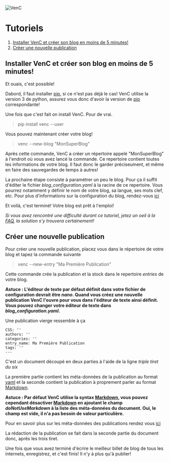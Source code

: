 ![VenC](/denissalem/VenC/raw/master/doc/logo.png "VenC")

# Tutoriels

1. [Installer VenC et créer son blog en moins de 5 minutes!](#installer-venc-et-cr%C3%A9er-son-blog-en-moins-de-5-minutes)
2. [Créer une nouvelle publication](#créer-une-nouvelle-publication)

## Installer VenC et créer son blog en moins de 5 minutes!

Et ouais, c'est possible!

Dabord, il faut installer [pip](https://pypi.python.org/pypi/pip), si ce n'est pas déjà le cas! VenC utilise la version 3 de python, assurez vous donc d'avoir la version de [pip](https://pypi.python.org/pypi/pip) correspondante!

Une fois que c'est fait on install VenC. Pour de vrai.

> pip install venc --user

Vous pouvez maintenant créer votre blog!

> venc --new-blog "MonSuperBlog"

Après cette commande, VenC a créer un répertoire appelé "MonSuperBlog" à l'endroit où vous avez lancé la commande. Ce repertoire contient toutes les informations de votre blog. Il faut donc le garder préciseument, et même en faire des sauvegardes de temps à autres!

La prochaine étape consiste à paramétrer un peu le blog. Pour ça il suffit d'éditer le fichier *blog_configuration.yaml* à la racine de ce repertoire. Vous pourrez notamment y définir le nom de votre blog, sa langue, ses mots clef, etc. Pour plus d'informations sur la configuration du blog, rendez-vous [ici](https://framagit.org/denissalem/VenC/blob/master/doc/FR.md#fichier-de-configuration-principal)

Et voilà, c'est terminé! Votre blog est prêt à l'emploi!

_Si vous avez rencontré une difficulté durant ce tutoriel, jetez un oeil à la [FAQ](https://framagit.org/denissalem/VenC/blob/master/doc/faqFR.md), la solution s'y trouvera certainement!_

## Créer une nouvelle publication

Pour créer une nouvelle publication, placez vous dans le répertoire de votre blog et tapez la commande suivante

> venc --new-entry "Ma Première Publication"

Cette commande crée la publication et la stock dans le repertoire *entries* de votre blog.

__Astuce : L'éditeur de texte par défaut définit dans votre fichier de configuration devrait être _nano_. Quand vous créez une nouvelle publication VenC l'ouvre pour vous dans l'éditeur de texte ainsi définit. Vous pouvez changer votre éditeur de texte dans *blog_configuration.yaml*.__

Une publication vierge ressemble à ça

	CSS: ''
	authors: ''
	categories: ''
	entry_name: Ma Première Publication
	tags: ''
	---

C'est un document découpé en deux parties à l'aide de la ligne _triple tiret du six_

La premiére partie contient les méta-données de la publication au format [yaml](http://www.yaml.org/) et la seconde contient la publication à proprement parler au format [Markdown](https://daringfireball.net/projects/markdown/).

__Astuce : Par défaut VenC utilise la syntax [Markdown](https://daringfireball.net/projects/markdown/), vous pouvez cependant désactiver [Markdown](https://daringfireball.net/projects/markdown/) en ajoutant le champ _doNotUseMarkdown_ à la liste des méta-données du document. Oui, le champ est vide, il n'a pas besoin de valeur particulière.__

Pour en savoir plus sur les méta-données des publications rendez vous [ici](https://framagit.org/denissalem/VenC/blob/master/doc/FR.md#les-publications)

La rédaction de la publication se fait dans la seconde partie du document donc, après les trois tiret.

Une fois que vous avez terminé d'écrire le meilleur billet de blog de tous les internets, enregistrez, et c'est finis! Il n'y à plus qu'à publier!






